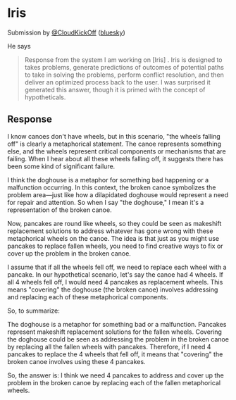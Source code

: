 # Iris

Submission by [@CloudKickOff](https://github.com/CloudKickoff) ([bluesky](https://bsky.app/profile/cloudkickoff.bsky.social))

He says

> Response from the system I am working on [Iris] . Iris is designed to takes problems, generate predictions of outcomes of potential paths to take in solving the problems, perform conflict resolution, and then deliver an optimized process back to the user. I was surprised it generated this answer, though it is primed with the concept of hypotheticals.

## Response
I know canoes don't have wheels, but in this scenario, "the wheels falling off" is clearly a metaphorical statement. The canoe represents something else, and the wheels represent critical components or mechanisms that are failing. When I hear about all these wheels falling off, it suggests there has been some kind of significant failure.

I think the doghouse is a metaphor for something bad happening or a malfunction occurring. In this context, the broken canoe symbolizes the problem area—just like how a dilapidated doghouse would represent a need for repair and attention. So when I say "the doghouse," I mean it's a representation of the broken canoe.

Now, pancakes are round like wheels, so they could be seen as makeshift replacement solutions to address whatever has gone wrong with these metaphorical wheels on the canoe. The idea is that just as you might use pancakes to replace fallen wheels, you need to find creative ways to fix or cover up the problem in the broken canoe.

I assume that if all the wheels fell off, we need to replace each wheel with a pancake. In our hypothetical scenario, let's say the canoe had 4 wheels. If all 4 wheels fell off, I would need 4 pancakes as replacement wheels. This means "covering" the doghouse (the broken canoe) involves addressing and replacing each of these metaphorical components.

So, to summarize:

The doghouse is a metaphor for something bad or a malfunction.
Pancakes represent makeshift replacement solutions for the fallen wheels.
Covering the doghouse could be seen as addressing the problem in the broken canoe by replacing all the fallen wheels with pancakes.
Therefore, if I need 4 pancakes to replace the 4 wheels that fell off, it means that "covering" the broken canoe involves using these 4 pancakes.

So, the answer is: I think we need 4 pancakes to address and cover up the problem in the broken canoe by replacing each of the fallen metaphorical wheels.
